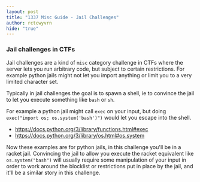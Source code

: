 ```yaml
---
layout: post
title: "1337 Misc Guide - Jail Challenges"
author: rctcwyvrn
hide: "true"
---
```


### Jail challenges in CTFs

Jail challenges are a kind of `misc` category challenge in CTFs where the server lets you run arbitrary code, but subject to certain restrictions. For example python jails might not let you import anything or limit you to a very limited character set.

Typically in jail challenges the goal is to spawn a shell, ie to convince the jail to let you execute something like `bash` or `sh`.

For example a python jail might call `exec` on your input, but doing `exec("import os; os.system('bash')")` would let you escape into the shell.
- https://docs.python.org/3/library/functions.html#exec 
- https://docs.python.org/3/library/os.html#os.system 

Now these examples are for python jails, in this challenge you'll be in a racket jail. Convincing the jail to allow you execute the racket equivalent like `os.system("bash")` will usually require some manipulation of your input in order to work around the blocklist or restrictions put in place by the jail, and it'll be a similar story in this challenge.


